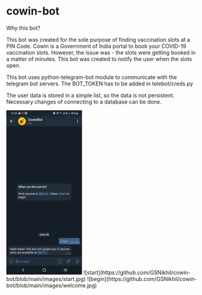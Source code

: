 # cowin-bot

Why this bot?

This bot was created for the sole purpose of finding vaccination slots at a PIN Code. Cowin is a Government of India portal to book your COVID-19 vaccination slots. However, the issue was - the slots were getting booked in a matter of minutes. This bot was created to notify the user when the slots open.

This bot uses python-telegram-bot module to communicate with the telegram bot servers. The BOT_TOKEN has to be added in telebot/creds.py

The user data is stored in a simple list, so the data is not persistent. Necessary changes of connecting to a database can be done. 


<img src="https://github.com/GSNikhil/cowin-bot/blob/main/images/start.jpg" alt="drawing" width="200"/>
![start](https://github.com/GSNikhil/cowin-bot/blob/main/images/start.jpg) ![begin](https://github.com/GSNikhil/cowin-bot/blob/main/images/welcome.jpg)
